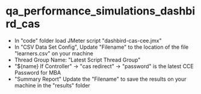 # qa_performance_simulations_dashbird_cas
 
- In "code" folder load JMeter script "dashbird-cas-cee.jmx"
- In "CSV Data Set Config", Update "Filename" to the location of the file "learners.csv" on your machine
- Thread Group Name: "Latest Script Thread Group"
- "${name} If Controller" -> "cas redirect" -> "password" is the latest CCE Password for MBA
- "Summary Report" Update the "Filename" to save the results on your machine in the "results" folder
